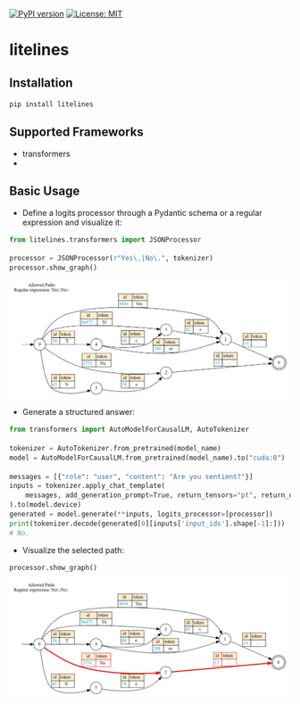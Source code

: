 [![PyPI version](https://badge.fury.io/py/litelines.svg)](https://badge.fury.io/py/litelines)
[![License: MIT](https://img.shields.io/badge/License-Apache2.0-yellow.svg)](https://opensource.org/licenses/Apache2.0)

# litelines

## Installation

```bash
pip install litelines
```

## Supported Frameworks
* transformers
*

## Basic Usage

- Define a logits processor through a Pydantic schema or a regular expression and visualize it:
```python
from litelines.transformers import JSONProcessor

processor = JSONProcessor(r"Yes\.|No\.", tokenizer)
processor.show_graph()
```
<img src="index_figures/Yes_or_No.jpg" />

- Generate a structured answer:
```python
from transformers import AutoModelForCausalLM, AutoTokenizer

tokenizer = AutoTokenizer.from_pretrained(model_name)
model = AutoModelForCausalLM.from_pretrained(model_name).to("cuda:0")

messages = [{"role": "user", "content": "Are you sentient?"}]
inputs = tokenizer.apply_chat_template(
    messages, add_generation_prompt=True, return_tensors="pt", return_dict=True
).to(model.device)
generated = model.generate(**inputs, logits_processor=[processor])
print(tokenizer.decode(generated[0][inputs['input_ids'].shape[-1]:]))
# No.
```

- Visualize the selected path:
```python
processor.show_graph()
```
<img src="index_figures/Yes_or_No_selected_path.jpg" />
